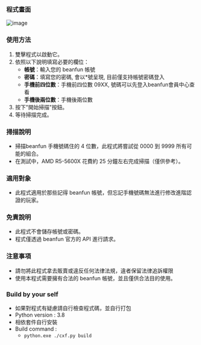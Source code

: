 ### 程式畫面
![image](https://github.com/a71287300/bfPhoneScan/assets/39129730/64fce5f1-0f16-473d-abd0-d803544e35e0)

### 使用方法
1. 雙擊程式以啟動它。
2. 依照以下說明填寫必要的欄位：
   - **帳號**：輸入您的 beanfun 帳號
   - **密碼**：填寫您的密碼, 會以*號呈現, 目前僅支持帳號密碼登入
   - **手機前四位數**：手機前四位數 09XX, 號碼可以先登入beanfun會員中心查看
   - **手機後兩位數**：手機後兩位數 
3. 按下"開始掃描"按鈕。
4. 等待掃描完成。

### 掃描說明
- 掃描beanfun 手機號碼住的 4 位數，此程式將嘗試從 0000 到 9999 所有可能的組合。
- 在測試中，AMD R5-5600X 花費約 25 分鐘左右完成掃描（僅供參考）。

### 適用對象
- 此程式適用於那些記得 beanfun 帳號，但忘記手機號碼無法進行修改進階認證的玩家。

### 免責說明
- 此程式不會儲存帳號或密碼。
- 程式僅透過 beanfun 官方的 API 進行請求。

### 注意事項
- 請勿將此程式拿去販賣或違反任何法律法規，違者保留法律追訴權限
- 使用本程式需要擁有合法的 beanfun 帳號，並且僅供合法目的使用。

### Build by your self
- 如果對程式有疑慮請自行檢查程式碼，並自行打包
- Python version : 3.8
- 相依套件自行安裝
- Build command :
   - `python.exe ./cxf.py build`


